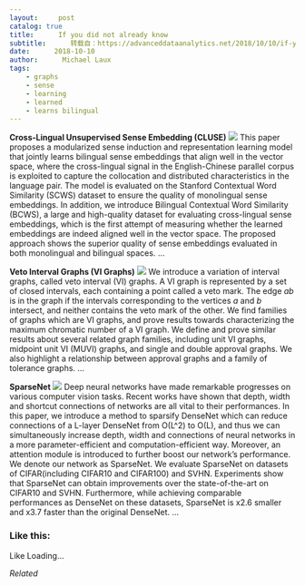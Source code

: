 ```yaml
---
layout:     post
catalog: true
title:      If you did not already know
subtitle:      转载自：https://advanceddataanalytics.net/2018/10/10/if-you-did-not-already-know-508/
date:      2018-10-10
author:      Michael Laux
tags:
    - graphs
    - sense
    - learning
    - learned
    - learns bilingual
---
```


**Cross-Lingual Unsupervised Sense Embedding (CLUSE)** ![](https://aboutdataanalytics.files.wordpress.com/2015/01/google.png?w=529)
This paper proposes a modularized sense induction and representation learning model that jointly learns bilingual sense embeddings that align well in the vector space, where the cross-lingual signal in the English-Chinese parallel corpus is exploited to capture the collocation and distributed characteristics in the language pair. The model is evaluated on the Stanford Contextual Word Similarity (SCWS) dataset to ensure the quality of monolingual sense embeddings. In addition, we introduce Bilingual Contextual Word Similarity (BCWS), a large and high-quality dataset for evaluating cross-lingual sense embeddings, which is the first attempt of measuring whether the learned embeddings are indeed aligned well in the vector space. The proposed approach shows the superior quality of sense embeddings evaluated in both monolingual and bilingual spaces. … 

**Veto Interval Graphs (VI Graphs)** ![](https://aboutdataanalytics.files.wordpress.com/2015/01/google.png?w=529)
We introduce a variation of interval graphs, called veto interval (VI) graphs. A VI graph is represented by a set of closed intervals, each containing a point called a veto mark. The edge $ab$ is in the graph if the intervals corresponding to the vertices $a$ and $b$ intersect, and neither contains the veto mark of the other. We find families of graphs which are VI graphs, and prove results towards characterizing the maximum chromatic number of a VI graph. We define and prove similar results about several related graph families, including unit VI graphs, midpoint unit VI (MUVI) graphs, and single and double approval graphs. We also highlight a relationship between approval graphs and a family of tolerance graphs. … 

**SparseNet** ![](https://aboutdataanalytics.files.wordpress.com/2015/01/google.png?w=529)
Deep neural networks have made remarkable progresses on various computer vision tasks. Recent works have shown that depth, width and shortcut connections of networks are all vital to their performances. In this paper, we introduce a method to sparsify DenseNet which can reduce connections of a L-layer DenseNet from O(L^2) to O(L), and thus we can simultaneously increase depth, width and connections of neural networks in a more parameter-efficient and computation-efficient way. Moreover, an attention module is introduced to further boost our network’s performance. We denote our network as SparseNet. We evaluate SparseNet on datasets of CIFAR(including CIFAR10 and CIFAR100) and SVHN. Experiments show that SparseNet can obtain improvements over the state-of-the-art on CIFAR10 and SVHN. Furthermore, while achieving comparable performances as DenseNet on these datasets, SparseNet is x2.6 smaller and x3.7 faster than the original DenseNet. … 





### Like this:

Like Loading...


*Related*

